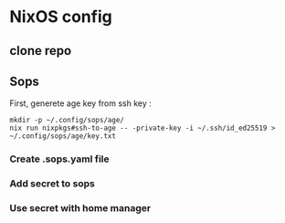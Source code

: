 # NixOS config

## clone repo



## Sops

First, generete age key from ssh key :
```
mkdir -p ~/.config/sops/age/
nix run nixpkgs#ssh-to-age -- -private-key -i ~/.ssh/id_ed25519 > ~/.config/sops/age/key.txt
```

### Create .sops.yaml file


### Add secret to sops


### Use secret with home manager
